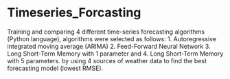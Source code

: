 # Timeseries_Forcasting

Training and comparing 4 different time-series forecasting algorithms (Python language), algorithms were selected as follows: 1. Autoregressive integrated moving average (ARIMA) 2. Feed-Forward  Neural Network 3. Long Short-Term Memory with 1 parameter and 4. Long Short-Term Memory with 5 parameters. by using 4 sources of weather data to find the best forecasting model (lowest RMSE).

